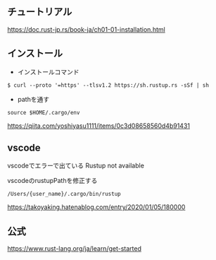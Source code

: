 ## チュートリアル
https://doc.rust-jp.rs/book-ja/ch01-01-installation.html

## インストール
* インストールコマンド
```
$ curl --proto '=https' --tlsv1.2 https://sh.rustup.rs -sSf | sh
```
* pathを通す
```
source $HOME/.cargo/env
```

https://qiita.com/yoshiyasu1111/items/0c3d08658560d4b91431

## vscode
vscodeでエラーで出ている
Rustup not available

vscodeのrustupPathを修正する
```
/Users/{user_name}/.cargo/bin/rustup
```

https://takoyaking.hatenablog.com/entry/2020/01/05/180000

## 公式
https://www.rust-lang.org/ja/learn/get-started